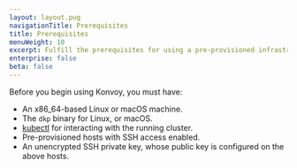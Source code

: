 ```yaml
---
layout: layout.pug
navigationTitle: Prerequisites
title: Prerequisites
menuWeight: 10
excerpt: Fulfill the prerequisites for using a pre-provisioned infrastructure
enterprise: false
beta: false
---
```


Before you begin using Konvoy, you must have:

- An x86_64-based Linux or macOS machine.
- The `dkp` binary for Linux, or macOS.
- [kubectl][install_kubectl] for interacting with the running cluster.
- Pre-provisioned hosts with SSH access enabled.
- An unencrypted SSH private key, whose public key is configured on the above hosts.

[install_kubectl]: https://kubernetes.io/docs/tasks/tools/#kubectl
